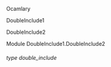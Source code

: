 Ocamlary

DoubleInclude1

DoubleInclude2

Module DoubleInclude1.DoubleInclude2

<a id="type-double_include"></a>

###### type double_include